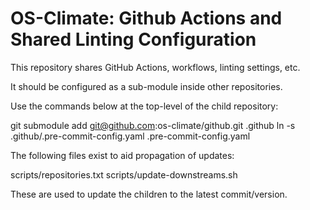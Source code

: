 # OS-Climate: Github Actions and Shared Linting Configuration

This repository shares GitHub Actions, workflows, linting settings, etc.

It should be configured as a sub-module inside other repositories.

Use the commands below at the top-level of the child repository:

git submodule add <git@github.com>:os-climate/github.git .github
ln -s .github/.pre-commit-config.yaml .pre-commit-config.yaml

The following files exist to aid propagation of updates:

scripts/repositories.txt
scripts/update-downstreams.sh

These are used to update the children to the latest commit/version.
